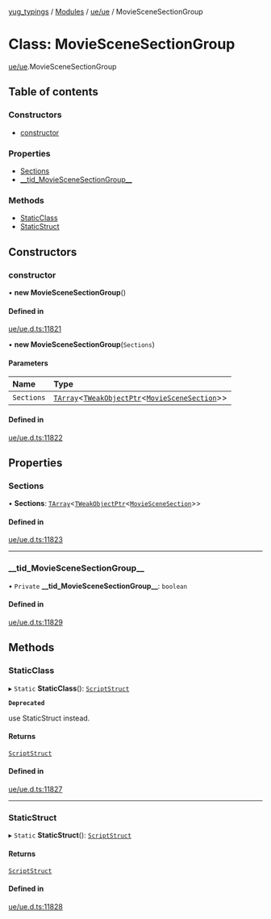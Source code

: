 [yug_typings](../README.md) / [Modules](../modules.md) / [ue/ue](../modules/ue_ue.md) / MovieSceneSectionGroup

# Class: MovieSceneSectionGroup

[ue/ue](../modules/ue_ue.md).MovieSceneSectionGroup

## Table of contents

### Constructors

- [constructor](ue_ue.MovieSceneSectionGroup.md#constructor)

### Properties

- [Sections](ue_ue.MovieSceneSectionGroup.md#sections)
- [\_\_tid\_MovieSceneSectionGroup\_\_](ue_ue.MovieSceneSectionGroup.md#__tid_moviescenesectiongroup__)

### Methods

- [StaticClass](ue_ue.MovieSceneSectionGroup.md#staticclass)
- [StaticStruct](ue_ue.MovieSceneSectionGroup.md#staticstruct)

## Constructors

### constructor

• **new MovieSceneSectionGroup**()

#### Defined in

[ue/ue.d.ts:11821](https://github.com/YugMetaverse/yug_typings/blob/b7d9b19/ue/ue.d.ts#L11821)

• **new MovieSceneSectionGroup**(`Sections`)

#### Parameters

| Name | Type |
| :------ | :------ |
| `Sections` | [`TArray`](../interfaces/ue_puerts.TArray.md)<[`TWeakObjectPtr`](../modules/ue_puerts.md#tweakobjectptr)<[`MovieSceneSection`](ue_ue.MovieSceneSection.md)\>\> |

#### Defined in

[ue/ue.d.ts:11822](https://github.com/YugMetaverse/yug_typings/blob/b7d9b19/ue/ue.d.ts#L11822)

## Properties

### Sections

• **Sections**: [`TArray`](../interfaces/ue_puerts.TArray.md)<[`TWeakObjectPtr`](../modules/ue_puerts.md#tweakobjectptr)<[`MovieSceneSection`](ue_ue.MovieSceneSection.md)\>\>

#### Defined in

[ue/ue.d.ts:11823](https://github.com/YugMetaverse/yug_typings/blob/b7d9b19/ue/ue.d.ts#L11823)

___

### \_\_tid\_MovieSceneSectionGroup\_\_

• `Private` **\_\_tid\_MovieSceneSectionGroup\_\_**: `boolean`

#### Defined in

[ue/ue.d.ts:11829](https://github.com/YugMetaverse/yug_typings/blob/b7d9b19/ue/ue.d.ts#L11829)

## Methods

### StaticClass

▸ `Static` **StaticClass**(): [`ScriptStruct`](ue_ue.ScriptStruct.md)

**`Deprecated`**

use StaticStruct instead.

#### Returns

[`ScriptStruct`](ue_ue.ScriptStruct.md)

#### Defined in

[ue/ue.d.ts:11827](https://github.com/YugMetaverse/yug_typings/blob/b7d9b19/ue/ue.d.ts#L11827)

___

### StaticStruct

▸ `Static` **StaticStruct**(): [`ScriptStruct`](ue_ue.ScriptStruct.md)

#### Returns

[`ScriptStruct`](ue_ue.ScriptStruct.md)

#### Defined in

[ue/ue.d.ts:11828](https://github.com/YugMetaverse/yug_typings/blob/b7d9b19/ue/ue.d.ts#L11828)

